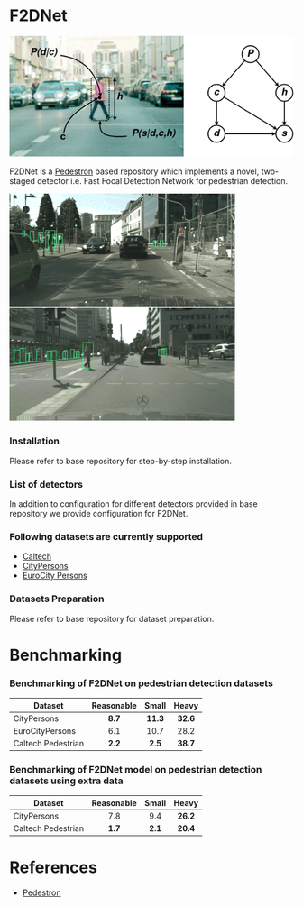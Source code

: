 # F2DNet

<img title="Frankfurt" src="gifs/gm.png" width="800" />

F2DNet is a [Pedestron](https://github.com/hasanirtiza/Pedestron) based repository which implements a novel, two-staged detector i.e. Fast Focal Detection Network for pedestrian detection.

<img title="Frankfurt" src="gifs/1.gif" width="400" /> <img title="Frankfurt" src="gifs/2.gif" width="400"/>

### Installation
Please refer to base repository for step-by-step installation. 

### List of detectors

In addition to configuration for different detectors provided in base repository we provide configuration for F2DNet.


### Following datasets are currently supported 
* [Caltech](http://www.vision.caltech.edu/Image_Datasets/CaltechPedestrians/)
* [CityPersons](https://github.com/cvgroup-njust/CityPersons)
* [EuroCity Persons](https://eurocity-dataset.tudelft.nl/)

### Datasets Preparation
Please refer to base repository for dataset preparation.


# Benchmarking 
### Benchmarking of F2DNet on pedestrian detection datasets
| Dataset            | Reasonable |  Small   |  Heavy   | 
|--------------------|:----------:|:--------:|:--------:|
| CityPersons        |  **8.7**   | **11.3** | **32.6** | 
| EuroCityPersons    |    6.1     |   10.7   |   28.2   | 
| Caltech Pedestrian |  **2.2**   | **2.5**  | **38.7** |

### Benchmarking of F2DNet model on pedestrian detection datasets using extra data
| Dataset            | Reasonable | Small | Heavy | 
|--------------------|:----------:|:-----:|:-----:|
| CityPersons        |    7.8     |  9.4  | **26.2**  |
| Caltech Pedestrian |    **1.7**     |  **2.1**  | **20.4**  |


# References
* [Pedestron](https://openaccess.thecvf.com/content/CVPR2021/papers/Hasan_Generalizable_Pedestrian_Detection_The_Elephant_in_the_Room_CVPR_2021_paper.pdf)
